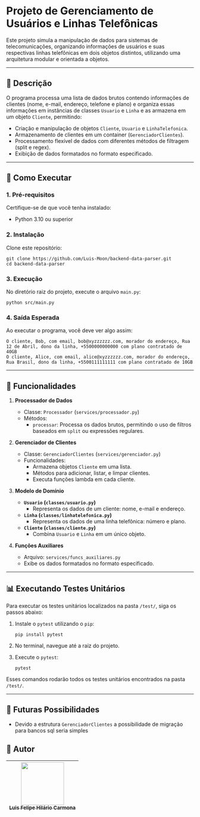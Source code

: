 # Projeto de Gerenciamento de Usuários e Linhas Telefônicas

Este projeto simula a manipulação de dados para sistemas de telecomunicações, organizando informações de usuários e suas respectivas linhas telefônicas em dois objetos distintos, utilizando uma arquitetura modular e orientada a objetos. 

---

## 🎯 **Descrição**
O programa processa uma lista de dados brutos contendo informações de clientes (nome, e-mail, endereço, telefone e plano) e organiza essas informações em instâncias de classes `Usuario` e `Linha` e as armazena em um objeto `Cliente`, permitindo:
- Criação e manipulação de objetos `Cliente`, `Usuario` e `LinhaTelefonica`.
- Armazenamento de clientes em um container (`GerenciadorClientes`).
- Processamento flexível de dados com diferentes métodos de filtragem (split e regex).
- Exibição de dados formatados no formato especificado.

---

## 🚀 **Como Executar**
### 1. Pré-requisitos
Certifique-se de que você tenha instalado:
- Python 3.10 ou superior

### 2. Instalação
Clone este repositório:
   ```
   git clone https://github.com/Luis-Moon/backend-data-parser.git
   cd backend-data-parser
   ```


### 3. Execução
No diretório raiz do projeto, execute o arquivo `main.py`:
```
python src/main.py
```

### 4. Saída Esperada
Ao executar o programa, você deve ver algo assim:
```
O cliente, Bob, com email, bob@xyzzzzzz.com, morador do endereço, Rua 12 de Abril, dono da linha, +5500000000000 com plano contratado de 40GB
O cliente, Alice, com email, alice@xyzzzzzz.com, morador do endereço, Rua Brasil, dono da linha, +5500111111111 com plano contratado de 10GB
```

---

## 📜 **Funcionalidades**
1. **Processador de Dados**
   - Classe: `Processador` (`services/processador.py`)
   - Métodos:
     - `processar`: Processa os dados brutos, permitindo o uso de filtros baseados em `split` ou expressões regulares.

2. **Gerenciador de Clientes**
   - Classe: `GerenciadorClientes` (`services/gerenciador.py`)
   - Funcionalidades:
     - Armazena objetos `Cliente` em uma lista.
     - Métodos para adicionar, listar, e limpar clientes.
     - Executa funções lambda em cada cliente.

3. **Modelo de Domínio**
   - **`Usuario` (`classes/usuario.py`)**
     - Representa os dados de um cliente: nome, e-mail e endereço.
   - **`Linha` (`classes/linhatelefonica.py`)**
     - Representa os dados de uma linha telefônica: número e plano.
   - **`Cliente` (`classes/cliente.py`)**
     - Combina `Usuario` e `Linha` em um único objeto.

4. **Funções Auxiliares**
   - Arquivo: `services/funcs_auxiliares.py`
   - Exibe os dados formatados no formato especificado.

---
## 📊 **Executando Testes Unitários**

Para executar os testes unitários localizados na pasta `/test/`, siga os passos abaixo:

1. Instale o `pytest` utilizando o `pip`:
    ```
    pip install pytest
    ```

2. No terminal, navegue até a raiz do projeto.

3. Execute o `pytest`:
    ```
    pytest
    ```

Esses comandos rodarão todos os testes unitários encontrados na pasta `/test/`.

---

## 💭 **Futuras Possibilidades**
   - Devido a estrutura `GerenciadorClientes` a possibilidade de migração para bancos sql seria simples


## 📝 **Autor**
| [<img src="https://avatars.githubusercontent.com/u/72164903?s=400&u=2a35fe5b04036cc0cc68ee7456936b32fa5a5588&v=4" width=115><br><sub>Luis Felipe Hilário Carmona</sub>](https://github.com/Luis-Moon) | 
| :---: |